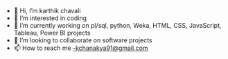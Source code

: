 - 👋 Hi, I’m karthik chavali
- 👀 I’m interested in coding
- 🌱 I’m currently working on pl/sql, python, Weka, HTML, CSS, JavaScript, Tableau, Power BI projects
- 💞️ I’m looking to collaborate on software projects
- 📫 How to reach me -kchanakya91@gmail.com
  
<!---
kchanakya91/kchanakya91 is a ✨ special ✨ repository because its `README.md` (this file) appears on your GitHub profile.
You can click the Preview link to take a look at your changes.
--->

